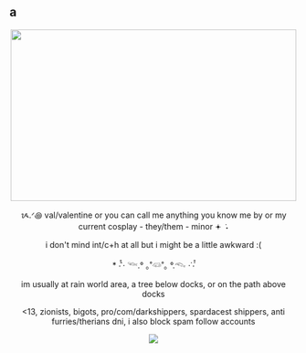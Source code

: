 ## a
<p align="center"><img src="![rammer](https://media.discordapp.net/attachments/983060596419354654/1411742673437724803/Tumblr_l_117320297504698.gif?ex=68c83852&is=68c6e6d2&hm=e3f13cc8b66b93e44ab2d9dbd7e2c95e1396561a21950ccfa8b28389c4c58d56&=&width=600&height=300)" width="500" height="300"/> </p>

<p align="center"> ᝰ.ᐟ꩜ val/valentine or you can call me anything you know me by or my current cosplay - they/them - minor 𖥔 ݁ ˖ 


<p align="center"> i don't mind int/c+h at all but i might be a little awkward :(  
 

<p align="center"> * ‧̍̊˙· 𓆝.° ｡˚𓆛˚｡ °.𓆞 ·˙‧̍̊ </center>  



<p align="center"> im usually at rain world area, a tree below docks, or on the path above docks </center>  

<line> </line>  

<p align="center"> <13, zionists, bigots, pro/com/darkshippers, spardacest shippers, anti furries/therians dni, i also block spam follow accounts </p>  

<p align="center"><img src="https://media.discordapp.net/attachments/983060596419354654/1416951766401945670/V_Gif.gif?ex=68c8b6aa&is=68c7652a&hm=840ec5164873832524ff46853da57b14bc388650eefc56771531c546c5e01b68&=&width=775&height=508"/> </p>  
 
